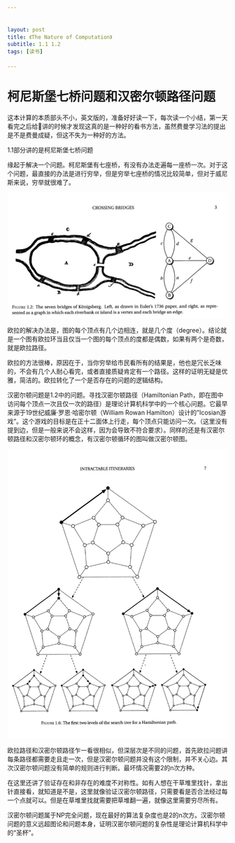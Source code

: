 ```yaml
---


layout: post
title: 《The Nature of Computation》
subtitle: 1.1 1.2
tags: [读书]

---
```


<head>
    <script src="https://cdn.mathjax.org/mathjax/latest/MathJax.js?config=TeX-AMS-MML_HTMLorMML" type="text/javascript"></script>
    <script type="text/x-mathjax-config">
        MathJax.Hub.Config({
            tex2jax: {
            skipTags: ['script', 'noscript', 'style', 'textarea', 'pre'],
            inlineMath: [['$','$']]
            }
        });
    </script>
</head>


# 柯尼斯堡七桥问题和汉密尔顿路径问题


这本计算的本质部头不小，英文版的，准备好好读一下，每次读一个小结，第一天看完之后给🐰讲的时候才发现这真的是一种好的看书方法，虽然费曼学习法的提出是不是费曼成疑，但这不失为一种好的方法。

1.1部分讲的是柯尼斯堡七桥问题

缘起于解决一个问题。柯尼斯堡有七座桥，有没有办法走遍每一座桥一次。对于这个问题，最直接的办法是进行穷举，但是穷举七座桥的情况比较简单，但对于威尼斯来说，穷举就很难了。

![Euler](/img/2025-01-19_12-15-55.jpg)

欧拉的解决办法是，图的每个顶点有几个边相连，就是几个度（degree）。结论就是一个图有欧拉环当且仅当一个图的每个顶点的度都是偶数，如果有两个是奇数，就是欧拉路径。

欧拉的方法很棒，原因在于，当你穷举给市民看所有的结果是，他也是冗长乏味的，不会有几个人耐心看完，或者直接质疑肯定有一个路径。这样的证明无疑是优雅，简洁的。欧拉转化了一个是否存在的问题的逻辑结构。

汉密尔顿问题是1.2中的问题。寻找汉密尔顿路径（Hamiltonian Path，即在图中访问每个顶点一次且仅一次的路径）是理论计算机科学中的一个核心问题。它最早来源于19世纪威廉·罗恩·哈密尔顿（William Rowan Hamilton）设计的”Icosian游戏”。这个游戏的目标是在正十二面体上行走，每个顶点只能访问一次。（这里没有提到边，但是一般来说不会这样，因为会导致不符合要求）。同样的还是有汉密尔顿路径和汉密尔顿环的概念，有汉密尔顿循环的图叫做汉密尔顿图。

![Hamilton](/img/2025-01-19_12-15-37.jpg)

欧拉路径和汉密尔顿路径乍一看很相似，但深层次是不同的问题，首先欧拉问题讲每条路径都需要走且走一次，但是汉密尔顿问题并没有这个限制，并不关心边。其次汉密尔顿问题没有简单的规则进行判断。最坏情况需要2的n次方种。

在这里还讲了验证存在和非存在的难度不对称性。如有人想在干草堆里找针，拿出针直接看，就知道是不是，这里就像验证汉密尔顿路径，只需要看是否合法经过每一个点就可以。但是在草堆里找就需要把草堆翻一遍，就像这里需要穷尽所有。

汉密尔顿问题属于NP完全问题，现在最好的算法复杂度也是2的n次方。汉密尔顿问题的意义远超图论和问题本身，证明汉密尔顿问题的复杂性是理论计算机科学中的“圣杯”。